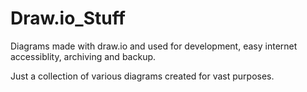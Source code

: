 # Draw.io_Stuff

Diagrams made with draw.io and used for development,
easy internet accessiblity, archiving and backup.

Just a collection of various diagrams created for
vast purposes.

